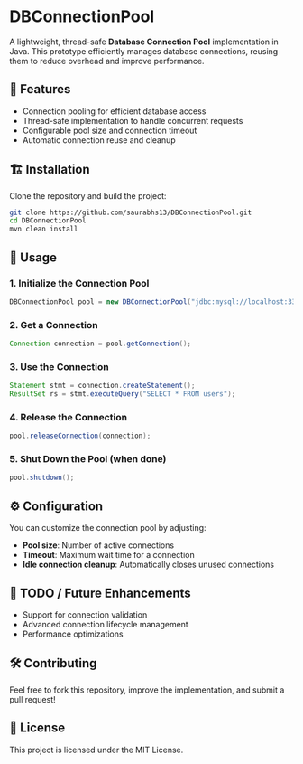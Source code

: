 # DBConnectionPool

A lightweight, thread-safe **Database Connection Pool** implementation in Java. This prototype efficiently manages database connections, reusing them to reduce overhead and improve performance.

## 🚀 Features
- Connection pooling for efficient database access
- Thread-safe implementation to handle concurrent requests
- Configurable pool size and connection timeout
- Automatic connection reuse and cleanup

## 🏗️ Installation
Clone the repository and build the project:
```sh
git clone https://github.com/saurabhs13/DBConnectionPool.git
cd DBConnectionPool
mvn clean install
```

## 🔧 Usage
### 1. Initialize the Connection Pool
```java
DBConnectionPool pool = new DBConnectionPool("jdbc:mysql://localhost:3306/mydb", "user", "password", 10);
```

### 2. Get a Connection
```java
Connection connection = pool.getConnection();
```

### 3. Use the Connection
```java
Statement stmt = connection.createStatement();
ResultSet rs = stmt.executeQuery("SELECT * FROM users");
```

### 4. Release the Connection
```java
pool.releaseConnection(connection);
```

### 5. Shut Down the Pool (when done)
```java
pool.shutdown();
```

## ⚙️ Configuration
You can customize the connection pool by adjusting:
- **Pool size**: Number of active connections
- **Timeout**: Maximum wait time for a connection
- **Idle connection cleanup**: Automatically closes unused connections

## 📌 TODO / Future Enhancements
- Support for connection validation
- Advanced connection lifecycle management
- Performance optimizations

## 🛠️ Contributing
Feel free to fork this repository, improve the implementation, and submit a pull request!

## 📜 License
This project is licensed under the MIT License.

